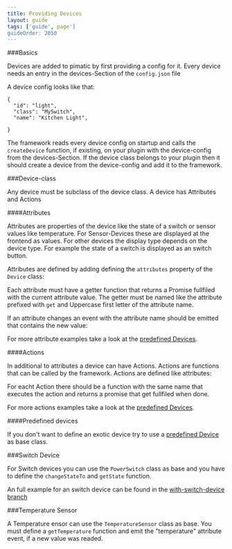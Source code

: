 ```yaml
---
title: Providing Devices
layout: guide
tags: ['guide', page']
guideOrder: 2050
---
```


###Basics

Devices are added to pimatic by first providing a config for it. Every device needs an entry in the devices-Section 
of the `config.json` file

A device config looks like that:

    { 
      "id": "light",
      "class": "MySwitch",
      "name": "Kitchen Light",
      
    }

The framework reads every device config on startup and calls the `createDevice` function, if existing, on your plugin
with the device-config from the devices-Section. If the device class belongs to your plugin then it should create a device
from the device-config and add it to the framework.

<script src="https://gist.github.com/sweetpi/9157350.js?file=providing-devices.coffee"></script>

###Device-class

Any device must be subclass of the device class. A device has Attributes and Actions

####Attributes

Attributes are properties of the device like the state of a switch or sensor values like temperature. For 
Sensor-Devices these are displayed at the frontend as values. For other devices the display type depends on the device type.
For example the state of a switch is displayed as an switch button.

Attributes are defined by adding defining the `attributes` property of the `Device` class:

<script src="https://gist.github.com/sweetpi/9157350.js?file=attributes.coffee"></script>

Each attribute must have a getter function that returns a Promise fullfiled with the current attribute value. The getter must
be named like the attribute prefixed with `get` and Uppercase first letter of the attribute name. 

If an attribute changes an event with the attribute name should be emitted that contains the new value:

<script src="https://gist.github.com/sweetpi/9157350.js?file=attribute-emit.coffee "></script>

For more attribute examples take a look at the [predefined Devices](/docs/lib/devices.html).

####Actions

In additional to attributes a device can have Actions. Actions are functions that can be called by the framework. Actions
are defined like attributes:

<script src="https://gist.github.com/sweetpi/9157350.js?file=actions.coffee"></script>

For eacht Action there should be a function with the same name that executes the action and returns a promise that get fullfiled
when done.

For more actions examples take a look at the [predefined Devices](/docs/lib/devices.html).


####Predefined devices

If you don't want to define an exotic device try to use a [predefined Device](/docs/lib/devices.html) as base class. 

###Switch Device

For Switch devices you can use the `PowerSwitch` class as base and you have to define the `changeStateTo` and `getState`
function.

<script src="https://gist.github.com/sweetpi/9157350.js?file=switch-device.coffee"></script>

An full example for an switch device can be found in the 
[with-switch-device branch](https://github.com/pimatic/pimatic-plugin-template/tree/with-switch-device)


###Temperature Sensor

A Temperature ensor can use the `TemperatureSensor` class as base. You must define a `getTemperature` function and emit the
"temperature" attribute event, if a new value was readed.

<script src="https://gist.github.com/sweetpi/9157350.js?file=temperature-sensor.coffee"></script>